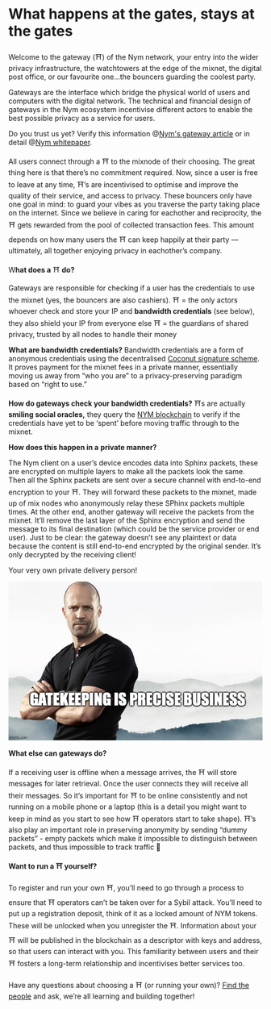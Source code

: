 # What happens at the gates, stays at the gates

Welcome to the gateway (⛩️) of the Nym network, your entry into the wider privacy infrastructure, the watchtowers at the edge of the mixnet, the digital post office, or our favourite one…the bouncers guarding the coolest party. 

Gateways are the interface which bridge the physical world of users and computers with the digital network. The technical and financial design of gateways in the Nym ecosystem incentivise different actors to enable the best possible privacy as a service for users.

Do you trust us yet? Verify this information @[Nym's gateway article](https://blog.nymtech.net/gateways-to-privacy-51196005bf5) or in detail @[Nym whitepaper](https://nymtech.net/nym-whitepaper.pdf).

All users connect through a ⛩️ to the mixnode of their choosing. The great thing here is that there’s no commitment required. Now, since a user is free to leave at any time, ⛩️’s are incentivised to optimise and improve the quality of their service, and access to privacy. These bouncers only have one goal in mind: to guard your vibes as you traverse the party taking place on the internet. Since we believe in caring for eachother and reciprocity, the ⛩️ gets rewarded from the pool of collected transaction fees. This amount depends on how many users the ⛩️ can keep happily at their party — ultimately, all together enjoying privacy in eachother’s company.

W**hat does a** ⛩️ **do?**

Gateways are responsible for checking if a user has the credentials to use the mixnet (yes, the bouncers are also cashiers).
⛩️ = the only actors whoever check and store your IP and **bandwidth credentials** (see below), they also shield your IP from everyone else
⛩️ = the guardians of shared privacy, trusted by all nodes to handle their money

**What are bandwidth credentials?**
Bandwidth credentials are a form of anonymous credentials using the decentralised [Coconut signature scheme](https://constructiveproof.com/posts/2020-03-24-nym-credentials-overview/). It proves payment for the mixnet fees in a private manner, essentially moving us away from “who you are” to a privacy-preserving paradigm based on “right to use.” 

**How do gateways check your bandwidth credentials?**
⛩️s are actually **smiling social oracles,** they query the [NYM blockchain](https://nym.explorers.guru/validators) to verify if the credentials have yet to be ‘spent’ before moving traffic through to the mixnet.

**How does this happen in a** **private manner?**

The Nym client on a user’s device encodes data into Sphinx packets, these are encrypted on multiple layers to make all the packets look the same. Then all the Sphinx packets are sent over a secure channel with end-to-end encryption to your ⛩️. They will forward these packets to the mixnet, made up of mix nodes who anonymously relay these SPhinx packets multiple times. At the other end, another gateway will receive the packets from the mixnet. It’ll remove the last layer of the Sphinx encryption and send the message to its final destination (which could be the service provider or end user). Just to be clear: the gateway doesn’t see any plaintext or data because the content is still end-to-end encrypted by the original sender. It’s only decrypted by the receiving client! 

Your very own private delivery person! 

![73ew7b.jpg](What%20happens%20at%20the%20gates,%20stays%20at%20the%20gates%2059bdcc6ecd8d453e82af66f468adb81a/73ew7b.jpg)

**What else can gateways do?**

If a receiving user is offline when a message arrives, the ⛩️ will store messages for later retrieval. Once the user connects they will receive all their messages. So it’s important for ⛩️ to be online consistently and not running on a mobile phone or a laptop (this is a detail you might want to keep in mind as you start to see how ⛩️ operators start to take shape). ⛩️’s also play an important role in preserving anonymity by sending “dummy packets” - empty packets which make it impossible to distinguish between packets, and thus impossible to track traffic 🤠

**Want to run a ⛩️ yourself?** 

To register and run your own ⛩️, you’ll need to go through a process to ensure that ⛩️ operators can’t be taken over for a Sybil attack. You’ll need to put up a registration deposit, think of it as a locked amount of NYM tokens. These will be unlocked when you unregister the ⛩️. Information about your ⛩️ will be published in the blockchain as a descriptor with keys and address, so that users can interact with you. This familiarity between users and their ⛩️ fosters a long-term relationship and incentivises better services too. 

Have any questions about choosing a ⛩️ (or running your own)? [Find the people](https://nymtech.net) and ask, we’re all learning and building together!